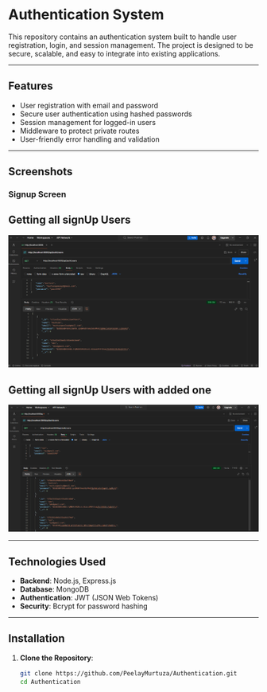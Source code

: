 # Authentication System

This repository contains an authentication system built to handle user registration, login, and session management. The project is designed to be secure, scalable, and easy to integrate into existing applications.

---

## Features

- User registration with email and password
- Secure user authentication using hashed passwords
- Session management for logged-in users
- Middleware to protect private routes
- User-friendly error handling and validation

---

## Screenshots

### Signup Screen 

## Getting all signUp Users

![Signup Screen](./images/getAllUsers.png)

## Getting all signUp Users with added one 
![Signup Screen](./images/postGetAllUsers.png)

---

## Technologies Used

- **Backend**: Node.js, Express.js
- **Database**: MongoDB
- **Authentication**: JWT (JSON Web Tokens)
- **Security**: Bcrypt for password hashing

---

## Installation

1. **Clone the Repository**:
   ```bash
   git clone https://github.com/PeelayMurtuza/Authentication.git
   cd Authentication

